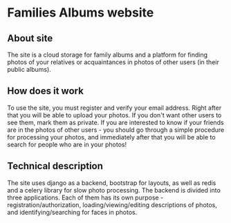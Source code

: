 # Families Albums website
## About site
The site is a cloud storage for family albums and a platform for finding photos of your relatives or acquaintances in photos of other users (in their public albums).

## How does it work
To use the site, you must register and verify your email address. Right after that you will be able to upload your photos. If you don't want other users to see them, mark them as private. If you are interested to know if your friends are in the photos of other users - you should go through a simple procedure for processing your photos, and immediately after that you will be able to search for people who are in your photos!

## Technical description
The site uses django as a backend, bootstrap for layouts, as well as redis and a celery library for slow photo processing. The backend is divided into three applications. Each of them has its own purpose - registration/authorization, loading/viewing/editing descriptions of photos, and identifying/searching for faces in photos.